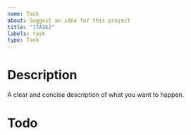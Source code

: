 ```yaml
---
name: Task
about: Suggest an idea for this project
title: "[TASK]"
labels: task
type: Task
---
```


# Description
A clear and concise description of what you want to happen.

# Todo
